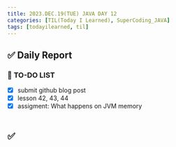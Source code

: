 ```yaml
---
title: 2023.DEC.19(TUE) JAVA DAY 12
categories: [TIL(Today I Learned), SuperCoding_JAVA]
tags: [todayilearned, til]
---
```


## ✅ Daily Report

### 📌 **TO-DO LIST**

- [x] submit github blog post
- [x] lesson 42, 43, 44
- [x] assigment: What happens on JVM memory
      <br>
      <br>

## ✅
